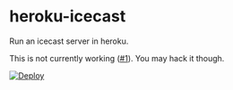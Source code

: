 # heroku-icecast
Run an icecast server in heroku.  

This is not currently working ([#1](https://github.com/anakaiti/heroku-icecast/issues/1)). You may hack it though.

[![Deploy](https://www.herokucdn.com/deploy/button.svg)](https://heroku.com/deploy?template=https://github.com/anakaiti/heroku-icecast)
